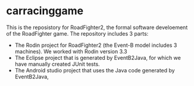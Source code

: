 # carracinggame
This is the reposistory for RoadFighter2, the formal software develoement of the RoadFighter game.
The repository includes 3 parts:
  * The Rodin project for RoadFighter2 (the Event-B model includes 3 machines). We worked with Rodin version 3.3
  * The Eclipse project that is generated by EventB2Java, for which we have manually created JUnit tests.
  * The Android studio project that uses the Java code generated by EventB2Java,
